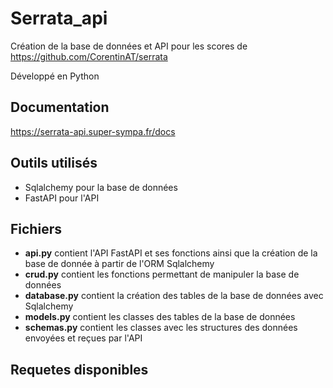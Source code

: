 # Serrata_api

Création de la base de données et API pour les scores de https://github.com/CorentinAT/serrata

Développé en Python

## Documentation

https://serrata-api.super-sympa.fr/docs

## Outils utilisés

- Sqlalchemy pour la base de données
- FastAPI pour l'API

## Fichiers

- **api.py** contient l'API FastAPI et ses fonctions ainsi que la création de la base de donnée à partir de l'ORM Sqlalchemy
- **crud.py** contient les fonctions permettant de manipuler la base de données
- **database.py** contient la création des tables de la base de données avec Sqlalchemy
- **models.py** contient les classes des tables de la base de données
- **schemas.py** contient les classes avec les structures des données envoyées et reçues par l'API

## Requetes disponibles


